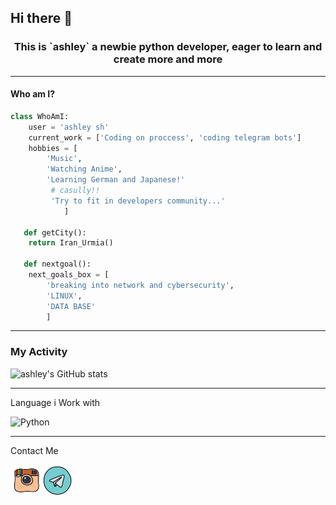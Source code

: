 ## Hi there 👋
 <h3 align="center">This is `ashley`
 a newbie python developer, eager to learn and create more and more</h3>
 
 ----------
#### Who am I?
```python
class WhoAmI:
	user = 'ashley sh'
   	current_work = ['Coding on proccess', 'coding telegram bots']
   	hobbies = [
		'Music',
		'Watching Anime',
		'Learning German and Japanese!'
		 # casully!!
		 'Try to fit in developers community...'
   			]
   
   def getCity():
   	return Iran_Urmia()

   def nextgoal():
    next_goals_box = [
		'breaking into network and cybersecurity',
		'LINUX',
		'DATA BASE'
		]


```
------------
### My Activity

![ashley's GitHub stats](https://github-readme-stats.vercel.app/api?username=ashley-0208&theme=moltack&show_icons=true)

------------
Language i Work with

![Python](https://img.shields.io/badge/python-3670A0?style=for-the-badge&logo=python&logoColor=ffdd54)

------------
Contact Me

<a href="https://instagram.com/_blue.ashley"/><img width="50px" height="50px" align="left" src="https://github.com/ashley-0208/ashley-0208/blob/main/icons8-instagram-old-96.png?raw=true"/></a>

<a href="https://t.me/Bluashley"><img width="50px" height="50px" align="left" src="https://github.com/ashley-0208/ashley-0208/blob/main/icons8-telegram-96.png?raw=true"/></a>

